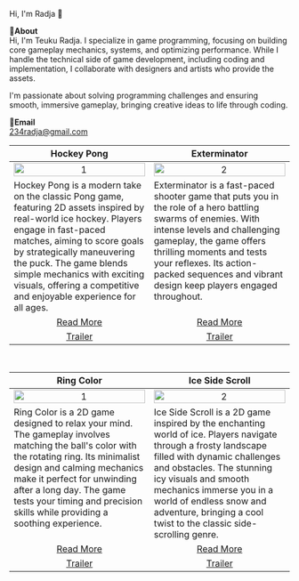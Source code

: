 Hi, I'm Radja 👋<br>

📌**About**<br>
Hi, I'm Teuku Radja. I specialize in game programming, focusing on building core gameplay mechanics, systems, and optimizing performance. While I handle the technical side of game development, including coding and implementation, I collaborate with designers and artists who provide the assets.

I'm passionate about solving programming challenges and ensuring smooth, immersive gameplay, bringing creative ideas to life through coding.

📩**Email**<br>
234radja@gmail.com

<table width="100%"> 
<thead> 
<tr> 
<th width="50%" align="center">Hockey Pong</th>
<th width="50%" align="center">Exterminator</th>
</tr> 
</thead> 
<tbody> 
<tr> 
<td align="center"> 
<img src="https://github.com/user-attachments/assets/6bcc1197-98d5-4f42-a588-5017e25637bc" alt="1" style="width:100%;height:auto;"> 
</td> 
<td align="center"> 
<img src="https://github.com/user-attachments/assets/fae323ea-1340-464e-9a8b-72f5bcbb0580" alt="2" style="width:100%;height:auto;"> 
</td> 
</tr> 
<tr> 
<td valign="text-top">Hockey Pong is a modern take on the classic Pong game, featuring 2D assets inspired by real-world ice hockey. Players engage in fast-paced matches, aiming to score goals by strategically maneuvering the puck. The game blends simple mechanics with exciting visuals, offering a competitive and enjoyable experience for all ages.</td>
<td valign="text-top">Exterminator is a fast-paced shooter game that puts you in the role of a hero battling swarms of enemies. With intense levels and challenging gameplay, the game offers thrilling moments and tests your reflexes. Its action-packed sequences and vibrant design keep players engaged throughout.</td>
</tr> 
<tr> 
<td align="center"><a href="https://github.com/vodkavelvet/Hockey-pong-2d">Read More</a></td> 
<td align="center"><a href="https://github.com/vodkavelvet/exterminator">Read More</a></td> 
</tr> 
<tr> 
<td align="center"><a href="#">Trailer</a></td> 
<td align="center"><a href="#">Trailer</a></td> 
</tr> 
</tbody> 
</table> 

<br>

<table width="100%"> 
<thead> 
<tr> 
<th width="50%" align="center">Ring Color</th>
<th width="50%" align="center">Ice Side Scroll</th>
</tr> 
</thead> 
<tbody> 
<tr> 
<td align="center"> 
<img src="https://github.com/user-attachments/assets/ecf47cbe-8f94-4a0a-b322-8dbb15bebd76" alt="1" style="width:100%;height:auto;"> 
</td> 
<td align="center"> 
<img src="https://github.com/user-attachments/assets/02f34f73-b515-4eb1-ba01-295ee6fc8926" alt="2" style="width:100%;height:auto;"> 
</td> 
</tr> 
<tr> 
<td valign="text-top">Ring Color is a 2D game designed to relax your mind. The gameplay involves matching the ball's color with the rotating ring. Its minimalist design and calming mechanics make it perfect for unwinding after a long day. The game tests your timing and precision skills while providing a soothing experience.</td>
<td valign="text-top">Ice Side Scroll is a 2D game inspired by the enchanting world of ice. Players navigate through a frosty landscape filled with dynamic challenges and obstacles. The stunning icy visuals and smooth mechanics immerse you in a world of endless snow and adventure, bringing a cool twist to the classic side-scrolling genre.</td>
</tr> 
<tr> 
<td align="center"><a href="https://github.com/vodkavelvet/RingColor">Read More</a></td> 
<td align="center"><a href="https://github.com/vodkavelvet/ice-sideScroll">Read More</a></td> 
</tr> 
<tr> 
<td align="center"><a href="#">Trailer</a></td> 
<td align="center"><a href="#">Trailer</a></td> 
</tr> 
</tbody> 
</table>
